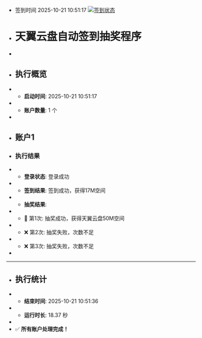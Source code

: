 - 签到时间 2025-10-21 10:51:17 [![签到状态](https://github.com/Sirius0060/189pan/actions/workflows/main.yml/badge.svg?branch=main)](https://github.com/Sirius0060/189pan/actions/workflows/main.yml)
- # 天翼云盘自动签到抽奖程序
- 
- ## 执行概览
- - **启动时间**: 2025-10-21 10:51:17
- - **账户数量**: 1 个
- 
- ## 账户1
- ### 执行结果
- - **登录状态**: 登录成功
- - **签到结果**: 签到成功，获得17M空间
- - **抽奖结果**:
-   - 🎉 第1次: 抽奖成功，获得天翼云盘50M空间
-   - ❌ 第2次: 抽奖失败，次数不足
-   - ❌ 第3次: 抽奖失败，次数不足
- 
- ---
- ## 执行统计
- - **结束时间**: 2025-10-21 10:51:36
- - **运行时长**: 18.37 秒
- 
- ✅ **所有账户处理完成！**
